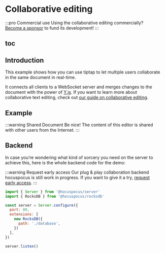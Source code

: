 # Collaborative editing

:::pro Commercial use
Using the collaborative editing commercially? [Become a sponsor](/sponsor) to fund its development!
:::

## toc

## Introduction
This example shows how you can use tiptap to let multiple users collaborate in the same document in real-time.

It connects all clients to a WebSocket server and merges changes to the document with the power of [Y.js](https://github.com/yjs/yjs). If you want to learn more about collaborative text editing, check out [our guide on collaborative editing](/guide/collaborative-editing).

## Example
:::warning Shared Document
Be nice! The content of this editor is shared with other users from the Internet.
:::

<demo name="Examples/CollaborativeEditing" />

## Backend
In case you’re wondering what kind of sorcery you need on the server to achieve this, here is the whole backend code for the demo:

:::warning Request early access
Our plug & play collaboration backend hocuspocus is still work in progress. If you want to give it a try, [request early access](https://hocuspocus.dev/).
:::

```js
import { Server } from '@hocuspocus/server'
import { RocksDB } from '@hocuspocus/rocksdb'

const server = Server.configure({
  port: 80,
  extensions: [
    new RocksDB({
      path: './database',
    })
  ],
})

server.listen()
```
